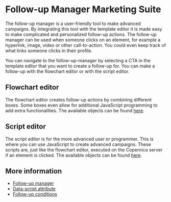 # Follow-up Manager Marketing Suite

The follow-up manager is a user-friendly tool to make advanced campaigns. 
By integrating this tool with the template editor it is made easy to make 
complicated and personalized follow-up actions. The follow-up manager can 
be used when someone clicks on an element, for example a hyperlink, image, 
video or other call-to-action. You could even keep track of what links 
someone clicks in their profile.

You can navigate to the follow-up-manager by selecting a CTA in the 
template editor that you want to create a follow-up for. You can make 
a follow-up with the flowchart editor or with the script editor.

## Flowchart editor

The flowchart editor creates follow-up actions by combining different boxes. 
Some boxes even allow for additional JavaScript programming to add 
extra functionalities. The available objects can be found [here](./followups-scripting).

## Script editor

The script editor is for the more advanced user or programmer. This is 
where you can use JavaScript to create advanced campaigns. These scripts are, 
just like the flowchart editor, executed on the Copernica server if an 
element is clicked. The available objects can be found [here](./followups-scripting).

## More information

* [Follow-up manager](follow-up-manager-publisher)
* [Data-script attribute](followups-scripting)
* [Follow-up conditions](./conditions-for-follow-ups)
